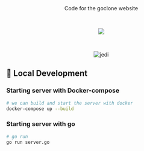 <p align="center">
</p>

<br>

<p align="center">
Code for the goclone website
</p>

<br>

<p align="center">
   <a href="https://goreportcard.com/report/github.com/imthaghost/goclone"><img src="https://goreportcard.com/badge/github.com/imthaghost/goclone"></a>
</p>
<br>
<p align="center">
  <img alt="jedi" src="https://github.com/imthaghost/goclone/blob/master/docs/media/logo.png"> 
</p>


## 🚀 Local Development

### Starting server with Docker-compose

```bash
# we can build and start the server with docker
docker-compose up --build

```

### Starting server with go

```bash
# go run
go run server.go

```
